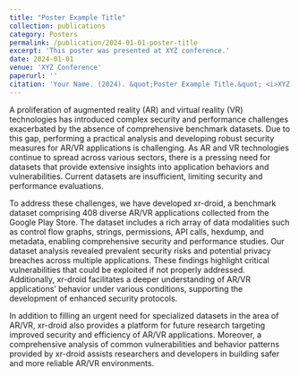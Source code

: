 ```yaml
---
title: "Poster Example Title"
collection: publications
category: Posters
permalink: /publication/2024-01-01-poster-title
excerpt: 'This poster was presented at XYZ conference.'
date: 2024-01-01
venue: 'XYZ Conference'
paperurl: ''
citation: 'Your Name. (2024). &quot;Poster Example Title.&quot; <i>XYZ Conference</i>.'
---
```


A proliferation of augmented reality (AR) and virtual reality (VR) technologies has introduced complex security and performance challenges exacerbated by the absence of comprehensive benchmark datasets. Due to this gap, performing a practical analysis and developing robust security measures for AR/VR applications is challenging. As AR and VR technologies continue to spread across various sectors, there is a pressing need for datasets that provide extensive insights into application behaviors and vulnerabilities. Current datasets are insufficient, limiting security and performance evaluations.

To address these challenges, we have developed xr-droid, a benchmark dataset comprising 408 diverse AR/VR applications collected from the Google Play Store. The dataset includes a rich array of data modalities such as control flow graphs, strings, permissions, API calls, hexdump, and metadata, enabling comprehensive security and performance studies. Our dataset analysis revealed prevalent security risks and potential privacy breaches across multiple applications. These findings highlight critical vulnerabilities that could be exploited if not properly addressed. Additionally, xr-droid facilitates a deeper understanding of AR/VR applications’ behavior under various conditions, supporting the development of enhanced security protocols.

In addition to filling an urgent need for specialized datasets in the area of AR/VR, xr-droid also provides a platform for future research targeting improved security and efficiency of AR/VR applications. Moreover, a comprehensive analysis of common vulnerabilities and behavior patterns provided by xr-droid assists researchers and developers in building safer and more reliable AR/VR environments.
